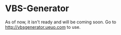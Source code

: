# VBS-Generator
As of now, it isn't ready and will be coming soon. Go to http://vbsgenerator.ueuo.com to use.
